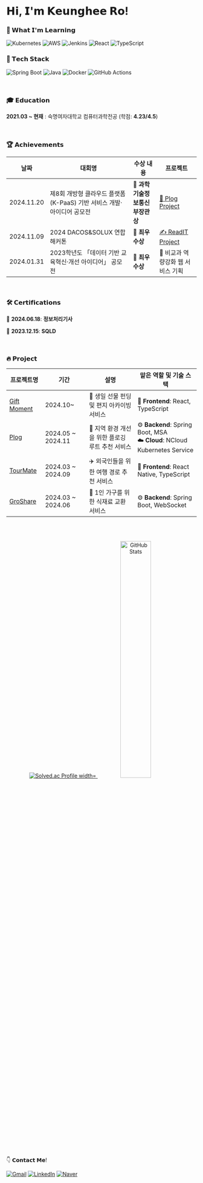 # 𝗛𝗶, 𝗜'𝗺 𝗞𝗲𝘂𝗻𝗴𝗵𝗲𝗲 𝗥𝗼!

### 🌱 𝗪𝗵𝗮𝘁 𝗜'𝗺 𝗟𝗲𝗮𝗿𝗻𝗶𝗻𝗴  
![Kubernetes](https://img.shields.io/badge/Kubernetes-326CE5?style=for-the-badge&logo=Kubernetes&logoColor=white)
![AWS](https://img.shields.io/badge/Amazon%20AWS-232F3E?style=for-the-badge&logo=Amazon-AWS&logoColor=white)
![Jenkins](https://img.shields.io/badge/Jenkins-D24939?style=for-the-badge&logo=Jenkins&logoColor=white)
![React](https://img.shields.io/badge/React-61DAFB?style=for-the-badge&logo=React&logoColor=white)
![TypeScript](https://img.shields.io/badge/TypeScript-3178C6?style=for-the-badge&logo=TypeScript&logoColor=white)

### 🔧 𝗧𝗲𝗰𝗵 𝗦𝘁𝗮𝗰𝗸
![Spring Boot](https://img.shields.io/badge/Spring%20Boot-6DB33F?style=for-the-badge&logo=Spring-Boot&logoColor=white)
![Java](https://img.shields.io/badge/Java-007396?style=for-the-badge&logo=Java&logoColor=white)
![Docker](https://img.shields.io/badge/Docker-2496ED?style=for-the-badge&logo=Docker&logoColor=white)
![GitHub Actions](https://img.shields.io/badge/GitHub%20Actions-2088FF?style=for-the-badge&logo=GitHub-Actions&logoColor=white)


</br>

### 🎓 𝗘𝗱𝘂𝗰𝗮𝘁𝗶𝗼𝗻
**2021.03 ~ 현재** : 숙명여자대학교 컴퓨터과학전공 (학점: **4.23/4.5**) </br>

</br>

### 🏆 𝗔𝗰𝗵𝗶𝗲𝘃𝗲𝗺𝗲𝗻𝘁𝘀
| 날짜 | 대회명 | 수상 내용 | 프로젝트 |
|------|--------|-----------|----------|
| 2024.11.20 | 제8회 개방형 클라우드 플랫폼(K-PaaS) 기반 서비스 개발·아이디어 공모전 | 🏅  **과학기술정보통신부장관상** | [🌱 Plog Project](https://github.com/Song-s-PaaSTA/Plog-Server) |
| 2024.11.09 | 2024 DACOS&SOLUX 연합해커톤 | 🏅 **최우수상** | [✍️ ReadIT Project](https://github.com/Team4-ReadIT) |
| 2024.01.31 | 2023학년도 「데이터 기반 교육혁신·개선 아이디어」 공모전 | 🏅 **최우수상** | 💪 비교과 역량강화 웹 서비스 기획 |

</br>

### 🛠️ 𝗖𝗲𝗿𝘁𝗶𝗳𝗶𝗰𝗮𝘁𝗶𝗼𝗻𝘀
📜 **2024.06.18**: **정보처리기사** </br>

📜 **2023.12.15**: **SQLD**

</br>

### 🔥 𝗣𝗿𝗼𝗷𝗲𝗰𝘁

| 프로젝트명 | 기간 | 설명 | 맡은 역할 및 기술 스택 |
|------------|------|------|-----------|
| [Gift Moment](https://github.com/luckynode) | 2024.10~ | 🎁 생일 선물 펀딩 및 편지 아카이빙 서비스 | 🎨 **Frontend**: React, TypeScript |
| [Plog](https://github.com/Song-s-PaaSTA/Plog-Server) | 2024.05 ~ 2024.11 | 🌱 지역 환경 개선을 위한 플로깅 루트 추천 서비스 | ⚙️ **Backend**: Spring Boot, MSA <br> ☁️ **Cloud**: NCloud Kubernetes Service |
| [TourMate](https://github.com/korea-tour-mate-app) | 2024.03 ~ 2024.09 | ✈️ 외국인들을 위한 여행 경로 추천 서비스 | 🎨 **Frontend**: React Native, TypeScript |
| [GroShare](https://github.com/SafeNet-2024) | 2024.03 ~ 2024.06 | 🌿 1인 가구를 위한 식재료 교환 서비스 | ⚙️ **Backend**: Spring Boot, WebSocket |


</br>
</br>

<p align="center">
    <a href="https://solved.ac/bluet414">
       <img src="http://mazassumnida.wtf/api/v2/generate_badge?boj=bluet414" alt="Solved.ac Profile width="50%" />
  </a>
  <img src="https://github-readme-stats.vercel.app/api?username=khee2&show_icons=true&theme=radical" alt="GitHub Stats" width="40%" />
</p>

</br>
</br>

👇 𝗖𝗼𝗻𝘁𝗮𝗰𝘁 𝗠𝗲! </br>

[![Gmail](https://img.shields.io/badge/Gmail-D14836?style=for-the-badge&logo=gmail&logoColor=white)](mailto:21keunghee@gmail.com)
[![LinkedIn](https://img.shields.io/badge/LinkedIn-0A66C2?style=for-the-badge&logo=linkedin&logoColor=white)](https://www.linkedin.com/in/%EA%B2%BD%ED%9D%AC-%EB%85%B8-b83a8b2bb/)
[![Naver](https://img.shields.io/badge/Naver-03C75A?style=for-the-badge&logo=naver&logoColor=white)](mailto:bluet414@naver.com)

